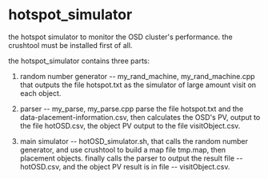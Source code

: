 hotspot_simulator
=================

the hotspot simulator to monitor the OSD cluster's performance.
the crushtool must be installed first of all.

the hotspot_simulator contains three parts:

1. random number generator -- my_rand_machine, my_rand_machine.cpp 
   that outputs the file hotspot.txt as the simulator of large amount visit on each object.

2. parser -- my_parse, my_parse.cpp
   parse the file hotspot.txt and the data-placement-information.csv, then calculates the OSD's PV, 
   output to the file hotOSD.csv, the object PV output to the file visitObject.csv.

3. main simulator -- hotOSD_simulator.sh,
   that calls the random number generator, and use crushtool to build a map file tmp.map, then placement objects.
   finally calls the parser to output the result file -- hotOSD.csv, and the object PV result is in file -- visitObject.csv.

